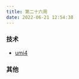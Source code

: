 ```yaml
---
title: 第二十六周
date: 2022-06-21 12:54:38
---
```


### 技术

- [umi4](https://zhuanlan.zhihu.com/p/531657498)

### 其他
